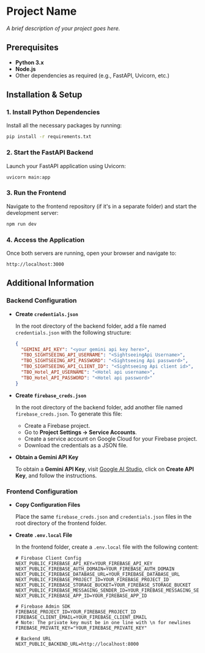 # Project Name

_A brief description of your project goes here._

## Prerequisites

- **Python 3.x**
- **Node.js**
- Other dependencies as required (e.g., FastAPI, Uvicorn, etc.)

## Installation & Setup

### 1. Install Python Dependencies

Install all the necessary packages by running:

```bash
pip install -r requirements.txt
```

### 2. Start the FastAPI Backend

Launch your FastAPI application using Uvicorn:

```bash
uvicorn main:app
```

### 3. Run the Frontend

Navigate to the frontend repository (if it's in a separate folder) and start the development server:

```bash
npm run dev
```

### 4. Access the Application

Once both servers are running, open your browser and navigate to:

```
http://localhost:3000
```

## Additional Information

### Backend Configuration

- **Create `credentials.json`**

  In the root directory of the backend folder, add a file named `credentials.json` with the following structure:

  ```json
  {
    "GEMINI_API_KEY": "<your gemini api key here>",
    "TBO_SIGHTSEEING_API_USERNAME": "<SightseeingApi Username>",
    "TBO_SIGHTSEEING_API_PASSWORD": "<Sightseeing Api password>",
    "TBO_SIGHTSEEING_API_CLIENT_ID": "<Sightseeing Api client id>",
    "TBO_Hotel_API_USERNAME": "<Hotel api username>",
    "TBO_Hotel_API_PASSWORD": "<Hotel api password>"
  }
  ```

- **Create `firebase_creds.json`**

  In the root directory of the backend folder, add another file named `firebase_creds.json`. To generate this file:
  - Create a Firebase project.
  - Go to **Project Settings → Service Accounts**.
  - Create a service account on Google Cloud for your Firebase project.
  - Download the credentials as a JSON file.

- **Obtain a Gemini API Key**

  To obtain a **Gemini API Key**, visit [Google AI Studio](https://aistudio.google.com/), click on **Create API Key**, and follow the instructions.

### Frontend Configuration

- **Copy Configuration Files**

  Place the same `firebase_creds.json` and `credentials.json` files in the root directory of the frontend folder.

- **Create `.env.local` File**

  In the frontend folder, create a `.env.local` file with the following content:

  ```env
  # Firebase Client Config
  NEXT_PUBLIC_FIREBASE_API_KEY=YOUR_FIREBASE_API_KEY
  NEXT_PUBLIC_FIREBASE_AUTH_DOMAIN=YOUR_FIREBASE_AUTH_DOMAIN
  NEXT_PUBLIC_FIREBASE_DATABASE_URL=YOUR_FIREBASE_DATABASE_URL
  NEXT_PUBLIC_FIREBASE_PROJECT_ID=YOUR_FIREBASE_PROJECT_ID
  NEXT_PUBLIC_FIREBASE_STORAGE_BUCKET=YOUR_FIREBASE_STORAGE_BUCKET
  NEXT_PUBLIC_FIREBASE_MESSAGING_SENDER_ID=YOUR_FIREBASE_MESSAGING_SENDER_ID
  NEXT_PUBLIC_FIREBASE_APP_ID=YOUR_FIREBASE_APP_ID

  # Firebase Admin SDK
  FIREBASE_PROJECT_ID=YOUR_FIREBASE_PROJECT_ID
  FIREBASE_CLIENT_EMAIL=YOUR_FIREBASE_CLIENT_EMAIL
  # Note: The private key must be in one line with \n for newlines
  FIREBASE_PRIVATE_KEY="YOUR_FIREBASE_PRIVATE_KEY"

  # Backend URL
  NEXT_PUBLIC_BACKEND_URL=http://localhost:8000
  ```

